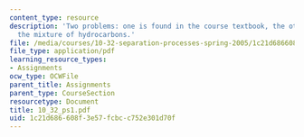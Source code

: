 ```yaml
---
content_type: resource
description: 'Two problems: one is found in the course textbook, the other concerns
  the mixture of hydrocarbons.'
file: /media/courses/10-32-separation-processes-spring-2005/1c21d686608f3e57fcbcc752e301d70f_10_32_ps1.pdf
file_type: application/pdf
learning_resource_types:
- Assignments
ocw_type: OCWFile
parent_title: Assignments
parent_type: CourseSection
resourcetype: Document
title: 10_32_ps1.pdf
uid: 1c21d686-608f-3e57-fcbc-c752e301d70f
---
```

